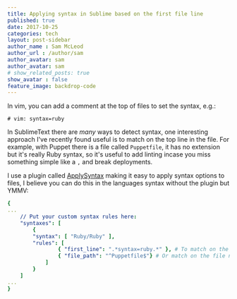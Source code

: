 ```yaml
---
title: Applying syntax in Sublime based on the first file line
published: true
date: 2017-10-25
categories: tech
layout: post-sidebar
author_name : Sam McLeod
author_url : /author/sam
author_avatar: sam
author_avatar: sam
# show_related_posts: true
show_avatar : false
feature_image: backdrop-code
---
```


In vim, you can add a comment at the top of files to set the syntax, e.g.:

``` shell
# vim: syntax=ruby
```

In SublimeText there are _many_ ways to detect syntax, one interesting approach I've recently found useful is to match on the top line in the file.
For example, with Puppet there is a file called `Puppetfile`, it has no extension but it's really Ruby syntax, so it's useful to add linting incase you
miss something simple like a `,` and break deployments.

I use a plugin called [ApplySyntax](https://facelessuser.github.io/ApplySyntax/) making it easy to apply syntax options to files, I believe you can do this in the languages syntax without the plugin but YMMV:

``` yaml
{
...
    // Put your custom syntax rules here:
    "syntaxes": [
        {
        "syntax": [ "Ruby/Ruby" ],
        "rules": [
                { "first_line": ".*syntax=ruby.*" }, # To match on the first line in the file
                { "file_path": "^Puppetfile$"} # Or match on the file name or path itself
            ]
        }
    ]
...
}
```

